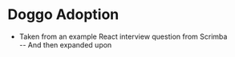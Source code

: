 # Doggo Adoption
- Taken from an example React interview question from Scrimba<br>
-- And then expanded upon
